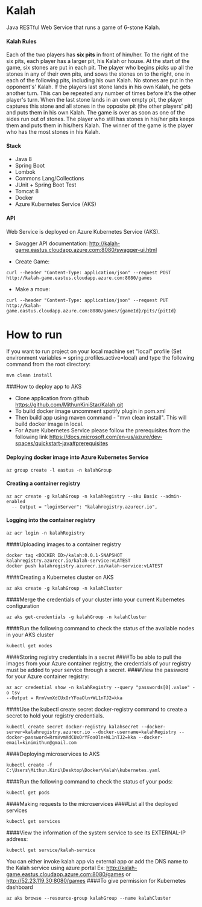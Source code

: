 # Kalah
Java RESTful Web Service that runs a game of 6-stone Kalah.

#### Kalah Rules
Each of the two players has **six pits** in front of him/her. To the right of the six pits, each player has a larger pit, his
Kalah or house.
At the start of the game, six stones are put in each pit.
The player who begins picks up all the stones in any of their own pits, and sows the stones on to the right, one in
each of the following pits, including his own Kalah. No stones are put in the opponent's' Kalah. If the players last
stone lands in his own Kalah, he gets another turn. This can be repeated any number of times before it's the other
player's turn.
When the last stone lands in an own empty pit, the player captures this stone and all stones in the opposite pit (the
other players' pit) and puts them in his own Kalah.
The game is over as soon as one of the sides run out of stones. The player who still has stones in his/her pits keeps
them and puts them in his/hers Kalah. The winner of the game is the player who has the most stones in his Kalah.

#### Stack
* Java 8
* Spring Boot
* Lombok
* Commons Lang/Collections
* JUnit + Spring Boot Test
* Tomcat 8
* Docker
* Azure Kubernetes Service (AKS)


#### API

Web Service is deployed on Azure Kubernetes Service (AKS).

- Swagger API documentation: http://kalah-game.eastus.cloudapp.azure.com:8080/swagger-ui.html

- Create Game: 

```
curl --header "Content-Type: application/json" --request POST http://kalah-game.eastus.cloudapp.azure.com:8080/games
```

- Make a move:
```
curl --header "Content-Type: application/json" --request PUT http://kalah-game.eastus.cloudapp.azure.com:8080/games/{gameId}/pits/{pitId}
```

# How to run
If you want to run project on your local machine set "local" profile (Set environment variables = spring.profiles.active=local) and type the following command from the root directory:

```
mvn clean install
```

###How to deploy app to AKS
* Clone application from github https://github.com/MithunKiniStar/Kalah.git
* To build docker image uncomment spotify plugin in pom.xml
* Then build app using maven command - "mvn clean install". This will build docker image in local.
* For Azure Kubernetes Service please follow the prerequisites from the following link
  https://docs.microsoft.com/en-us/azure/dev-spaces/quickstart-java#prerequisites
  
#### Deploying docker image into Azure Kubernetes Service
```
az group create -l eastus -n kalahGroup
```   
#### Creating a container registry
```
az acr create -g kalahGroup -n kalahRegistry --sku Basic --admin-enabled
  -- Output = "loginServer": "kalahregistry.azurecr.io",
```  
#### Logging into the container registry
```
az acr login -n kalahRegistry
```
####Uploading images to a container registry
```
docker tag <DOCKER ID>/kalah:0.0.1-SNAPSHOT kalahregistry.azurecr.io/kalah-service:vLATEST
docker push kalahregistry.azurecr.io/kalah-service:vLATEST
```  
####Creating a Kubernetes cluster on AKS
```  
az aks create -g kalahGroup -n kalahCluster
```  
####Merge the credentials of your cluster into your current Kubernetes configuration
```  
az aks get-credentials -g kalahGroup -n kalahCluster
```  
####Run the following command to check the status of the available nodes in your AKS cluster
```  
kubectl get nodes
```  
####Storing registry credentials in a secret
####To be able to pull the images from your Azure container registry, the credentials of your registry must be added to your service through a secret.
####View the password for your Azure container registry:
```  
az acr credential show -n kalahRegistry --query "passwords[0].value" -o tsv
--Output = RrmVvmXdCUxOrYFoaOln+WL1nTJ2=kka
```  
####Use the kubectl create secret docker-registry command to create a secret to hold your registry credentials.
```  
kubectl create secret docker-registry kalahsecret --docker-server=kalahregistry.azurecr.io --docker-username=kalahRegistry --docker-password=RrmVvmXdCUxOrYFoaOln+WL1nTJ2=kka --docker-email=kinimithun@gmail.com  
```  
####Deploying microservices to AKS
``` 
kubectl create -f C:\Users\Mithun.Kini\Desktop\Docker\Kalah\kubernetes.yaml
``` 
####Run the following command to check the status of your pods:
``` 
kubectl get pods
``` 
####Making requests to the microservices
####List all the deployed services
``` 
kubectl get services
``` 
####View the information of the system service to see its EXTERNAL-IP address:
``` 
kubectl get service/kalah-service
``` 
You can either invoke kalah app via external app or add the DNS name to the Kalah service using azure portal
Ex: http://kalah-game.eastus.cloudapp.azure.com:8080/games
   or http://52.23.119.30:8080/games
####To give permission for Kubernetes dashboard
``` 
az aks browse --resource-group kalahGroup --name kalahCluster
``` 